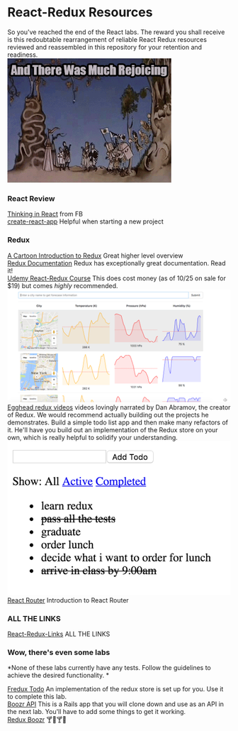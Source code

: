 # React-Redux Resources
So you've reached the end of the React labs. The reward you shall receive is this redoubtable rearrangement of reliable React Redux resources reviewed and reassembled in this repository for your retention and readiness.    
![Rejoice](images/giphy.gif)


### React Review
[Thinking in React](https://facebook.github.io/react/docs/thinking-in-react.html) from FB     
[create-react-app](https://github.com/facebookincubator/create-react-app) Helpful when starting a new project
### Redux
[A Cartoon Introduction to Redux](https://code-cartoons.com/a-cartoon-intro-to-redux-3afb775501a6#.5m2e47a72) Great higher level overview        
[Redux Documentation](http://redux.js.org/index.html) Redux has exceptionally great documentation. Read it!     
[Udemy React-Redux Course](https://www.udemy.com/react-redux/) This does cost money (as of 10/25 on sale for $19) but comes *highly* recommended.       ![somehting you'll build in the udemy course](images/udemy.png)     
[Egghead redux videos](https://egghead.io/courses/getting-started-with-redux)  videos lovingly narrated by Dan Abramov, the creator of Redux. We would recommend actually building out the projects he demonstrates.  Build a simple todo list app and then make many refactors of it. He'll have you build out an implementation of the Redux store on your own, which is really helpful to solidify your understanding.      ![somehting you'll build in the egghead course](images/egghead.png)     
[React Router](https://github.com/reactjs/react-router-tutorial)  Introduction to React Router


### ALL THE LINKS
[React-Redux-Links](https://github.com/markerikson/react-redux-links)
ALL THE LINKS

### Wow, there's even some labs
*None of these labs currently have any tests. Follow the guidelines to achieve the desired functionality. *     

[Fredux Todo](https://github.com/learn-co-curriculum/fredux-todo-list) An implementation of the redux store is set up for you. Use it to complete this lab.     
[Boozr API](https://github.com/learn-co-curriculum/boozer-api-web-0716) This is a  Rails app that you will clone down and use as an API in the next lab. You'll have to add some things to get it working.      
[Redux Boozr](https://github.com/learn-co-curriculum/redux-boozer-with-api) 🍸🍹🍸🍹     
